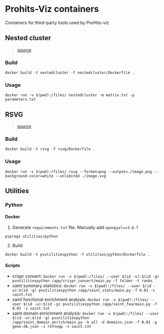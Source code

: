 # Prohits-Viz containers
Containers for third-party tools used by ProHits-viz

## Nested cluster
> [source](https://sourceforge.net/projects/nestedcluster/)

### Build
```
docker build -t nestedcluster -f nestedcluster/Dockerfile .
```

### Usage
```
docker run -v $(pwd):/files/ nestedcluster -m matrix.txt -p parameters.txt
```

## RSVG
> [source](https://gitlab.gnome.org/GNOME/librsvg)

### Build
```
docker build -t rsvg -f rsvg/Dockerfile .
```

### Usage
```
docker run -v $(pwd):/files/ rsvg --format=png --output=./image.png --background-color=white --unlimited ./image.svg
```

## Utilities

### Python

#### Docker

1. Generate `requirements.txt` file. Manually add `openpyxl==3.0.7`
```
pipreqs utilities/python
```

2. Build
```
docker build -t pvutilitiespython -f utilities/python/Dockerfile .
```

#### Scripts

* crispr convert: `docker run -v $(pwd):/files/ --user $(id -u):$(id -g) pvutilitiespython /app/crispr_convert/main.py -f folder -t ranks`
* saint summary statistics: `docker run -v $(pwd):/files/ --user $(id -u):$(id -g) pvutilitiespython /app/saint_stats/main.py -f 0.01 -s saint.txt`
* saint functional enrichment analysis: `docker run -v $(pwd):/files/ --user $(id -u):$(id -g) pvutilitiespython /app/saint_fea/main.py -f 0.01 -s saint.txt`
* saint domain enrichment analysis: `docker run -v $(pwd):/files/ --user $(id -u):$(id -g) pvutilitiespython /app/saint_domain_enrich/main.py -b all -d domains.json -f 0.01 -g gene-db.json -i refseqp -s saint.txt`
